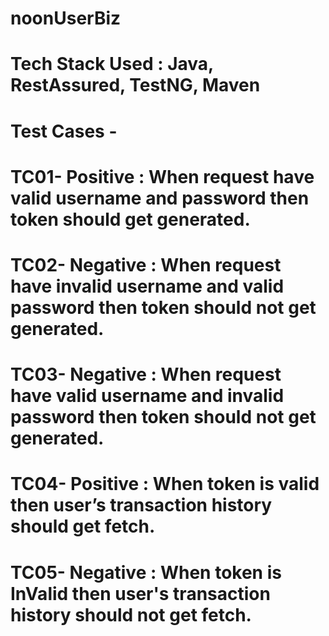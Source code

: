 # noonUserBiz
# Tech Stack Used : Java, RestAssured, TestNG, Maven

# Test Cases -

# TC01- Positive : When request have valid username and password then token should get generated.
# TC02- Negative : When request have invalid username and valid password then token should not get generated.
# TC03- Negative : When request have valid username and invalid password then token should not get generated.
# TC04- Positive : When token is valid then user’s transaction history should get fetch.
# TC05- Negative : When token is InValid then user's transaction history should not get fetch.
